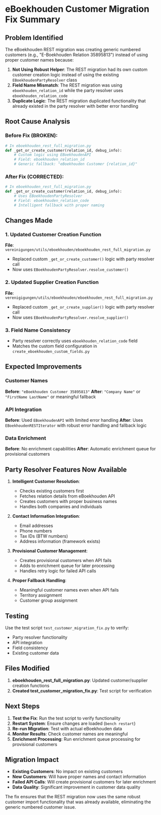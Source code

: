 # eBoekhouden Customer Migration Fix Summary

## Problem Identified

The eBoekhouden REST migration was creating generic numbered customers (e.g., "E-Boekhouden Relation 35895813") instead of using proper customer names because:

1. **Not Using Robust Helper**: The REST migration had its own custom customer creation logic instead of using the existing `EBoekhoudenPartyResolver` class
2. **Field Name Mismatch**: The REST migration was using `eboekhouden_relation_id` while the party resolver uses `eboekhouden_relation_code`
3. **Duplicate Logic**: The REST migration duplicated functionality that already existed in the party resolver with better error handling

## Root Cause Analysis

### Before Fix (BROKEN):
```python
# In eboekhouden_rest_full_migration.py
def _get_or_create_customer(relation_id, debug_info):
    # Custom logic using EBoekhoudenAPI
    # Field: eboekhouden_relation_id
    # Generic fallback: "eBoekhouden Customer {relation_id}"
```

### After Fix (CORRECTED):
```python
# In eboekhouden_rest_full_migration.py
def _get_or_create_customer(relation_id, debug_info):
    # Uses EBoekhoudenPartyResolver
    # Field: eboekhouden_relation_code
    # Intelligent fallback with proper naming
```

## Changes Made

### 1. Updated Customer Creation Function
**File**: `vereinigungen/utils/eboekhouden/eboekhouden_rest_full_migration.py`
- Replaced custom `_get_or_create_customer()` logic with party resolver call
- Now uses `EBoekhoudenPartyResolver.resolve_customer()`

### 2. Updated Supplier Creation Function
**File**: `verenigigungen/utils/eboekhouden/eboekhouden_rest_full_migration.py`
- Replaced custom `_get_or_create_supplier()` logic with party resolver call
- Now uses `EBoekhoudenPartyResolver.resolve_supplier()`

### 3. Field Name Consistency
- Party resolver correctly uses `eboekhouden_relation_code` field
- Matches the custom field configuration in `create_eboekhouden_custom_fields.py`

## Expected Improvements

### Customer Names
**Before**: `"eBoekhouden Customer 35895813"`
**After**: `"Company Name"` or `"FirstName LastName"` or meaningful fallback

### API Integration
**Before**: Used `EBoekhoudenAPI` with limited error handling
**After**: Uses `EBoekhoudenRESTIterator` with robust error handling and fallback logic

### Data Enrichment
**Before**: No enrichment capabilities
**After**: Automatic enrichment queue for provisional customers

## Party Resolver Features Now Available

1. **Intelligent Customer Resolution**:
   - Checks existing customers first
   - Fetches relation details from eBoekhouden API
   - Creates customers with proper business names
   - Handles both companies and individuals

2. **Contact Information Integration**:
   - Email addresses
   - Phone numbers
   - Tax IDs (BTW numbers)
   - Address information (framework exists)

3. **Provisional Customer Management**:
   - Creates provisional customers when API fails
   - Adds to enrichment queue for later processing
   - Handles retry logic for failed API calls

4. **Proper Fallback Handling**:
   - Meaningful customer names even when API fails
   - Territory assignment
   - Customer group assignment

## Testing

Use the test script `test_customer_migration_fix.py` to verify:
- Party resolver functionality
- API integration
- Field consistency
- Existing customer data

## Files Modified

1. **eboekhouden_rest_full_migration.py**: Updated customer/supplier creation functions
2. **Created test_customer_migration_fix.py**: Test script for verification

## Next Steps

1. **Test the Fix**: Run the test script to verify functionality
2. **Restart System**: Ensure changes are loaded (`bench restart`)
3. **Re-run Migration**: Test with actual eBoekhouden data
4. **Monitor Results**: Check customer names are meaningful
5. **Enrichment Processing**: Run enrichment queue processing for provisional customers

## Migration Impact

- **Existing Customers**: No impact on existing customers
- **New Customers**: Will have proper names and contact information
- **Failed API Calls**: Will create provisional customers for later enrichment
- **Data Quality**: Significant improvement in customer data quality

The fix ensures that the REST migration now uses the same robust customer import functionality that was already available, eliminating the generic numbered customer issue.
